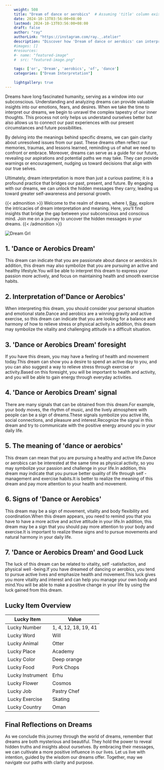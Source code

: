 ```yaml
---
    weight: 508
    title: "Dream of dance or aerobics"  # Assuming 'title' column exists
    date: 2024-10-13T03:56:00+08:00
    lastmod: 2024-10-13T03:56:00+08:00
    draft: false
    author: "ray"
    authorLink: "https://instagram.com/ray._.atelier"
    description: "Discover how 'Dream of dance or aerobics' can interpret your future and uncover its significant meanings in your life."
    #images: []
    #resources:
    #- name: "featured-image"
    #  src: "featured-image.png"
    
    tags: ['or', 'Dream', 'aerobics', 'of', 'dance']
    categories: ["Dream Interpretation"]
    
    lightgallery: true
---
```

    
Dreams have long fascinated humanity, serving as a window into our subconscious. Understanding and analyzing dreams can provide valuable insights into our emotions, fears, and desires. When we take the time to interpret our dreams, we begin to unravel the complex tapestry of our inner thoughts. This process not only helps us understand ourselves better but also allows us to connect our past experiences with our present circumstances and future possibilities.

By delving into the meanings behind specific dreams, we can gain clarity about unresolved issues from our past. These dreams often reflect our memories, traumas, and lessons learned, reminding us of what we need to confront or embrace. Moreover, dreams can serve as a guide for our future, revealing our aspirations and potential paths we may take. They can provide warnings or encouragement, nudging us toward decisions that align with our true selves.

Ultimately, dream interpretation is more than just a curious pastime; it is a profound practice that bridges our past, present, and future. By engaging with our dreams, we can unlock the hidden messages they carry, leading us toward greater self-awareness and personal growth.

{{< admonition >}}
Welcome to the realm of dreams, where I, [Ray](https://instagram.com/ray._.atelier), explore the intricacies of dream interpretation and meaning. Here, you’ll find insights that bridge the gap between your subconscious and conscious mind. Join me on a journey to uncover the hidden messages in your dreams.
{{< /admonition >}}

![Dream Grl](https://cdn.pixabay.com/photo/2017/11/02/03/35/gothic-2910057_1280.jpg "Dream Grl")

## 1. 'Dance or Aerobics Dream'
This dream can indicate that you are passionate about dance or aerobics.In addition, this dream may also symbolize that you are pursuing an active and healthy lifestyle.You will be able to interpret this dream to express your passion more actively, and focus on maintaining health and smooth exercise habits.

## 2. Interpretation of'Dance or Aerobics'
When interpreting this dream, you should consider your personal situation and emotional state.Dance and aerobics are a winning gravity and active exercise, so this dream can indicate that you are looking for a balance and harmony of how to relieve stress or physical activity.In addition, this dream may symbolize the vitality and challenging attitude in a difficult situation.

## 3. 'Dance or Aerobics Dream' foresight
If you have this dream, you may have a feeling of health and movement today.This dream can show you a desire to spend an active day to you, and you can also suggest a way to relieve stress through exercise or activity.Based on this foresight, you will be important to health and activity, and you will be able to gain energy through everyday activities.

## 4. 'Dance or Aerobics Dream' signal
There are many signals that can be obtained from this dream.For example, your body moves, the rhythm of music, and the lively atmosphere with people can be a sign of dreams.These signals symbolize you active life, social connections, and pleasure and interest.Recognize the signal in this dream and try to communicate with the positive energy around you in your daily life.

## 5. The meaning of 'dance or aerobics'
This dream can mean that you are pursuing a healthy and active life.Dance or aerobics can be interested at the same time as physical activity, so you may symbolize your passion and challenge in your life.In addition, this dream may indicate that you pursue better quality of life through self -management and exercise habits.It is better to realize the meaning of this dream and pay more attention to your health and movement.

## 6. Signs of 'Dance or Aerobics'
This dream may be a sign of movement, vitality and body flexibility and coordination.When this dream appears, you need to remind you that you have to have a more active and active attitude in your life.In addition, this dream may be a sign that you should pay more attention to your body and exercise.It is important to realize these signs and to pursue movements and natural harmony in your daily life.

## 7. 'Dance or Aerobics Dream' and Good Luck
The luck of this dream can be related to vitality, self -satisfaction, and physical well -being.If you have dreamed of dancing or aerobics, you tend to pursue active lives and emphasize health and movement.This luck gives you more vitality and interest and can help you manage your own body and mind.You will be able to make a positive change in your life by using the luck gained from this dream.

## Lucky Item Overview
| Lucky Item          | Value              |
|---------------|--------------------|
| Lucky Number        | 1, 4, 12, 18, 19, 41  |
| Lucky Word          | Will |
| Lucky Animal        | Otter |
| Lucky Place         | Academy     |
| Lucky Color         | Deep orange     |
| Lucky Food          | Pork Chops      |
| Lucky Instrument    | Erhu |
| Lucky Flower        | Cosmos    |
| Lucky Job           | Pastry Chef       |
| Lucky Exercise      | Skating  |
| Lucky Country       | Oman    |


##  Final Reflections on Dreams

As we conclude this journey through the world of dreams, remember that dreams are both mysterious and beautiful. They hold the power to reveal hidden truths and insights about ourselves. By embracing their messages, we can cultivate a more positive influence in our lives. Let us live with intention, guided by the wisdom our dreams offer. Together, may we navigate our paths with clarity and purpose.

